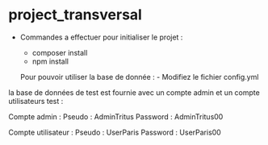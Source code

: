 # project_transversal

- Commandes a effectuer pour initialiser le projet : 
    - composer install
    - npm install
    
  Pour pouvoir utiliser la base de donnée : - Modifiez le fichier config.yml
    
 la base de données de test est fournie avec un compte admin et un compte utilisateurs test : 
 
  Compte admin :  Pseudo : AdminTritus
                  Password : AdminTritus00
                  
  Compte utilisateur : Pseudo : UserParis
                        Password : UserParis00
